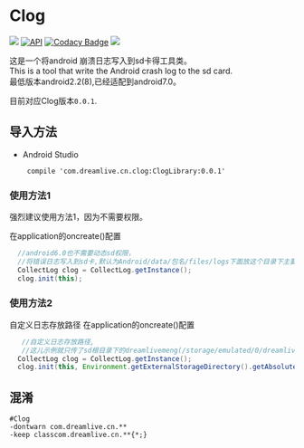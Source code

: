 # Clog  

[![](https://jitpack.io/v/dreamlivemeng/Clog.svg)](https://jitpack.io/#dreamlivemeng/Clog) 
[![API](https://img.shields.io/badge/API-8%2B-brightgreen.svg?style=flat)](https://android-arsenal.com/api?level=8)
[![Codacy Badge](https://api.codacy.com/project/badge/Grade/e1549d917e304d998cc9c06868464859)](https://www.codacy.com/app/dreamlivemeng/Clog?utm_source=github.com&amp;utm_medium=referral&amp;utm_content=dreamlivemeng/Clog&amp;utm_campaign=Badge_Grade)
[![](https://img.shields.io/badge/%E4%BD%9C%E8%80%85-dreamlivemeng-blue.svg)](http://blog.csdn.net/dreamlivemeng)


这是一个将android 崩溃日志写入到sd卡得工具类。  
This is a tool that write the Android crash log to the sd card.  
最低版本android2.2(8),已经适配到android7.0。  

目前对应Clog版本`0.0.1`.

## 导入方法

* Android Studio
	
	```
	 compile 'com.dreamlive.cn.clog:ClogLibrary:0.0.1'
	```
	



### 使用方法1
强烈建议使用方法1，因为不需要权限。  

在application的oncreate()配置
```java
  //android6.0也不需要动态sd权限，
  //将错误日志写入到sd卡,默认为Android/data/包名/files/logs下面放这个目录下主要是为了不需要权限
  CollectLog clog = CollectLog.getInstance();
  clog.init(this);

```

### 使用方法2
自定义日志存放路径
在application的oncreate()配置
```java
   //自定义日志存放路径,
   //这儿示例就只传了sd根目录下的dreamlivemeng(/storage/emulated/0/dreamlivemeng)，把错误日志写到这个目录下
  CollectLog clog = CollectLog.getInstance();
  clog.init(this, Environment.getExternalStorageDirectory().getAbsolutePath() + File.separator + "dreamlivemeng");

```

## 混淆

```
#Clog
-dontwarn com.dreamlive.cn.**
-keep classcom.dreamlive.cn.**{*;}


```

